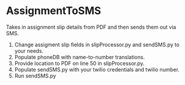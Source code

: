 # AssignmentToSMS
Takes in assignment slip details from PDF and then sends them out via SMS.

1. Change assigment slip fields in slipProcessor.py and sendSMS.py to your needs.
2. Populate phoneDB with name-to-number translations.
3. Provide location to PDF on line 50 in slipProcessor.py.
4. Populate sendSMS.py with your twilio credentials and twilio number.
5. Run sendSMS.py
